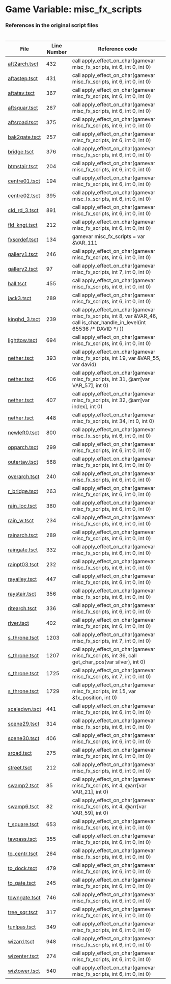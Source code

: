 # Game Variable: misc_fx_scripts
### References in the original script files

#

| File | Line Number | Reference code |
| --- | --- | --- |
| [aft2arch.tsct](../../../out/aft2arch.tsct#L432) | 432 | call apply_effect_on_char(gamevar misc_fx_scripts, int 6, int 0, int 0) |
| [aftastep.tsct](../../../out/aftastep.tsct#L431) | 431 | call apply_effect_on_char(gamevar misc_fx_scripts, int 6, int 0, int 0) |
| [aftatav.tsct](../../../out/aftatav.tsct#L367) | 367 | call apply_effect_on_char(gamevar misc_fx_scripts, int 6, int 0, int 0) |
| [aftsquar.tsct](../../../out/aftsquar.tsct#L267) | 267 | call apply_effect_on_char(gamevar misc_fx_scripts, int 6, int 0, int 0) |
| [aftsroad.tsct](../../../out/aftsroad.tsct#L375) | 375 | call apply_effect_on_char(gamevar misc_fx_scripts, int 6, int 0, int 0) |
| [bak2gate.tsct](../../../out/bak2gate.tsct#L257) | 257 | call apply_effect_on_char(gamevar misc_fx_scripts, int 6, int 0, int 0) |
| [bridge.tsct](../../../out/bridge.tsct#L376) | 376 | call apply_effect_on_char(gamevar misc_fx_scripts, int 6, int 0, int 0) |
| [btmstair.tsct](../../../out/btmstair.tsct#L204) | 204 | call apply_effect_on_char(gamevar misc_fx_scripts, int 6, int 0, int 0) |
| [centre01.tsct](../../../out/centre01.tsct#L194) | 194 | call apply_effect_on_char(gamevar misc_fx_scripts, int 6, int 0, int 0) |
| [centre02.tsct](../../../out/centre02.tsct#L395) | 395 | call apply_effect_on_char(gamevar misc_fx_scripts, int 6, int 0, int 0) |
| [cld_rd_3.tsct](../../../out/cld_rd_3.tsct#L891) | 891 | call apply_effect_on_char(gamevar misc_fx_scripts, int 6, int 0, int 0) |
| [fld_kngt.tsct](../../../out/fld_kngt.tsct#L212) | 212 | call apply_effect_on_char(gamevar misc_fx_scripts, int 6, int 0, int 0) |
| [fxscrdef.tsct](../../../out/fxscrdef.tsct#L134) | 134 | gamevar misc_fx_scripts = var &VAR_111 |
| [gallery1.tsct](../../../out/gallery1.tsct#L246) | 246 | call apply_effect_on_char(gamevar misc_fx_scripts, int 6, int 0, int 0) |
| [gallery2.tsct](../../../out/gallery2.tsct#L97) | 97 | call apply_effect_on_char(gamevar misc_fx_scripts, int 7, int 0, int 0) |
| [hall.tsct](../../../out/hall.tsct#L455) | 455 | call apply_effect_on_char(gamevar misc_fx_scripts, int 6, int 0, int 0) |
| [jack3.tsct](../../../out/jack3.tsct#L289) | 289 | call apply_effect_on_char(gamevar misc_fx_scripts, int 6, int 0, int 0) |
| [kinghd_3.tsct](../../../out/kinghd_3.tsct#L239) | 239 | call apply_effect_on_char(gamevar misc_fx_scripts, int 8, var &VAR_46, call is_char_handle_in_level(int 65536 /* DAVID */ )) |
| [lighttow.tsct](../../../out/lighttow.tsct#L694) | 694 | call apply_effect_on_char(gamevar misc_fx_scripts, int 6, int 0, int 0) |
| [nether.tsct](../../../out/nether.tsct#L393) | 393 | call apply_effect_on_char(gamevar misc_fx_scripts, int 19, var &VAR_55, var david) |
| [nether.tsct](../../../out/nether.tsct#L406) | 406 | call apply_effect_on_char(gamevar misc_fx_scripts, int 31, @arr[var VAR_57], int 0) |
| [nether.tsct](../../../out/nether.tsct#L407) | 407 | call apply_effect_on_char(gamevar misc_fx_scripts, int 32, @arr[var index], int 0) |
| [nether.tsct](../../../out/nether.tsct#L448) | 448 | call apply_effect_on_char(gamevar misc_fx_scripts, int 34, int 0, int 0) |
| [newleft0.tsct](../../../out/newleft0.tsct#L800) | 800 | call apply_effect_on_char(gamevar misc_fx_scripts, int 6, int 0, int 0) |
| [opparch.tsct](../../../out/opparch.tsct#L299) | 299 | call apply_effect_on_char(gamevar misc_fx_scripts, int 6, int 0, int 0) |
| [outertav.tsct](../../../out/outertav.tsct#L568) | 568 | call apply_effect_on_char(gamevar misc_fx_scripts, int 6, int 0, int 0) |
| [overarch.tsct](../../../out/overarch.tsct#L240) | 240 | call apply_effect_on_char(gamevar misc_fx_scripts, int 6, int 0, int 0) |
| [r_bridge.tsct](../../../out/r_bridge.tsct#L263) | 263 | call apply_effect_on_char(gamevar misc_fx_scripts, int 6, int 0, int 0) |
| [rain_loc.tsct](../../../out/rain_loc.tsct#L380) | 380 | call apply_effect_on_char(gamevar misc_fx_scripts, int 6, int 0, int 0) |
| [rain_w.tsct](../../../out/rain_w.tsct#L234) | 234 | call apply_effect_on_char(gamevar misc_fx_scripts, int 6, int 0, int 0) |
| [rainarch.tsct](../../../out/rainarch.tsct#L289) | 289 | call apply_effect_on_char(gamevar misc_fx_scripts, int 6, int 0, int 0) |
| [raingate.tsct](../../../out/raingate.tsct#L332) | 332 | call apply_effect_on_char(gamevar misc_fx_scripts, int 6, int 0, int 0) |
| [rainpt03.tsct](../../../out/rainpt03.tsct#L232) | 232 | call apply_effect_on_char(gamevar misc_fx_scripts, int 6, int 0, int 0) |
| [rayalley.tsct](../../../out/rayalley.tsct#L447) | 447 | call apply_effect_on_char(gamevar misc_fx_scripts, int 6, int 0, int 0) |
| [raystair.tsct](../../../out/raystair.tsct#L356) | 356 | call apply_effect_on_char(gamevar misc_fx_scripts, int 6, int 0, int 0) |
| [ritearch.tsct](../../../out/ritearch.tsct#L336) | 336 | call apply_effect_on_char(gamevar misc_fx_scripts, int 6, int 0, int 0) |
| [river.tsct](../../../out/river.tsct#L402) | 402 | call apply_effect_on_char(gamevar misc_fx_scripts, int 6, int 0, int 0) |
| [s_throne.tsct](../../../out/s_throne.tsct#L1203) | 1203 | call apply_effect_on_char(gamevar misc_fx_scripts, int 7, int 0, int 0) |
| [s_throne.tsct](../../../out/s_throne.tsct#L1207) | 1207 | call apply_effect_on_char(gamevar misc_fx_scripts, int 36, call get_char_pos(var silver), int 0) |
| [s_throne.tsct](../../../out/s_throne.tsct#L1725) | 1725 | call apply_effect_on_char(gamevar misc_fx_scripts, int 7, int 0, int 0) |
| [s_throne.tsct](../../../out/s_throne.tsct#L1729) | 1729 | call apply_effect_on_char(gamevar misc_fx_scripts, int 15, var &fx_position, int 0) |
| [scaledwn.tsct](../../../out/scaledwn.tsct#L441) | 441 | call apply_effect_on_char(gamevar misc_fx_scripts, int 6, int 0, int 0) |
| [scene29.tsct](../../../out/scene29.tsct#L314) | 314 | call apply_effect_on_char(gamevar misc_fx_scripts, int 6, int 0, int 0) |
| [scene30.tsct](../../../out/scene30.tsct#L406) | 406 | call apply_effect_on_char(gamevar misc_fx_scripts, int 6, int 0, int 0) |
| [sroad.tsct](../../../out/sroad.tsct#L275) | 275 | call apply_effect_on_char(gamevar misc_fx_scripts, int 6, int 0, int 0) |
| [street.tsct](../../../out/street.tsct#L212) | 212 | call apply_effect_on_char(gamevar misc_fx_scripts, int 6, int 0, int 0) |
| [swamp2.tsct](../../../out/swamp2.tsct#L85) | 85 | call apply_effect_on_char(gamevar misc_fx_scripts, int 4, @arr[var VAR_21], int 0) |
| [swamp6.tsct](../../../out/swamp6.tsct#L82) | 82 | call apply_effect_on_char(gamevar misc_fx_scripts, int 4, @arr[var VAR_59], int 0) |
| [t_square.tsct](../../../out/t_square.tsct#L653) | 653 | call apply_effect_on_char(gamevar misc_fx_scripts, int 6, int 0, int 0) |
| [tavpass.tsct](../../../out/tavpass.tsct#L355) | 355 | call apply_effect_on_char(gamevar misc_fx_scripts, int 6, int 0, int 0) |
| [to_centr.tsct](../../../out/to_centr.tsct#L264) | 264 | call apply_effect_on_char(gamevar misc_fx_scripts, int 6, int 0, int 0) |
| [to_dock.tsct](../../../out/to_dock.tsct#L479) | 479 | call apply_effect_on_char(gamevar misc_fx_scripts, int 6, int 0, int 0) |
| [to_gate.tsct](../../../out/to_gate.tsct#L245) | 245 | call apply_effect_on_char(gamevar misc_fx_scripts, int 6, int 0, int 0) |
| [towngate.tsct](../../../out/towngate.tsct#L746) | 746 | call apply_effect_on_char(gamevar misc_fx_scripts, int 6, int 0, int 0) |
| [tree_sqr.tsct](../../../out/tree_sqr.tsct#L317) | 317 | call apply_effect_on_char(gamevar misc_fx_scripts, int 6, int 0, int 0) |
| [tunlpas.tsct](../../../out/tunlpas.tsct#L349) | 349 | call apply_effect_on_char(gamevar misc_fx_scripts, int 6, int 0, int 0) |
| [wizard.tsct](../../../out/wizard.tsct#L948) | 948 | call apply_effect_on_char(gamevar misc_fx_scripts, int 6, int 0, int 0) |
| [wizenter.tsct](../../../out/wizenter.tsct#L274) | 274 | call apply_effect_on_char(gamevar misc_fx_scripts, int 6, int 0, int 0) |
| [wiztower.tsct](../../../out/wiztower.tsct#L540) | 540 | call apply_effect_on_char(gamevar misc_fx_scripts, int 6, int 0, int 0) |
